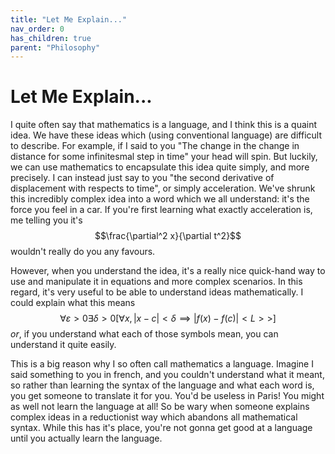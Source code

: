 ```yaml
---
title: "Let Me Explain..."
nav_order: 0
has_children: true
parent: "Philosophy"
---
```

# Let Me Explain...

I quite often say that mathematics is a language, and I think this is a quaint idea.
We have these ideas which (using conventional language) are difficult to describe.
For example, if I said to you "The change in the change in distance for some infinitesmal step in time" your head will spin.
But luckily, we can use mathematics to encapsulate this idea quite simply, and more precisely.
I can instead just say to you "the second derivative of displacement with respects to time", or simply acceleration.
We've shrunk this incredibly complex idea into a word which we all understand: it's the force you feel in a car.
If you're first learning what exactly acceleration is, me telling you it's
$$\frac{\partial^2 x}{\partial t^2}$$
wouldn't really do you any favours.

However, when you understand the idea, it's a really nice quick-hand way to use and manipulate it in equations and more complex scenarios.
In this regard, it's very useful to be able to understand ideas mathematically. I could explain what this means
$$\forall \varepsilon > 0 \exists \delta > 0 [\forall x, |x - c| < \delta \implies |f(x) - f(c)| < L>>]$$
*or*, if you understand what each of those symbols mean, you can understand it quite easily.

This is a big reason why I so often call mathematics a language.
Imagine I said something to you in french, and you couldn't understand what it meant, so rather than learning the syntax of the language and what each word is, you get someone to translate it for you.
You'd be useless in Paris! You might as well not learn the language at all!
So be wary when someone explains complex ideas in a reductionist way which abandons all mathematical syntax.
While this has it's place, you're not gonna get good at a language until you actually learn the language.